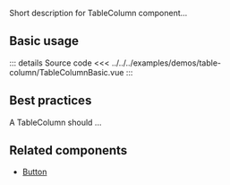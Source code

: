 Short description for TableColumn component...

## Basic usage

<TableColumnBasic />

::: details Source code
<<< ../../../examples/demos/table-column/TableColumnBasic.vue
:::

## Best practices

A TableColumn should ...

## Related components

- [Button](/components/button/button.doc)
